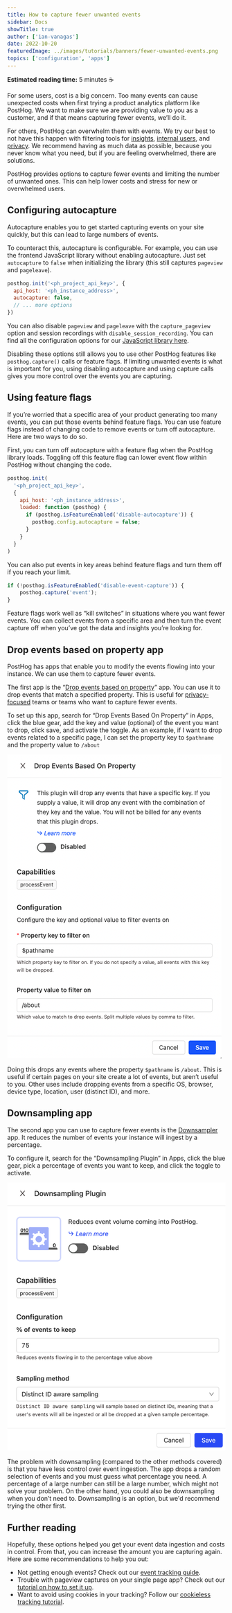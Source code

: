 ```yaml
---
title: How to capture fewer unwanted events
sidebar: Docs
showTitle: true
author: ['ian-vanagas']
date: 2022-10-20
featuredImage: ../images/tutorials/banners/fewer-unwanted-events.png
topics: ['configuration', 'apps']
---
```


**Estimated reading time:** 5 minutes ☕

For some users, cost is a big concern. Too many events can cause unexpected costs when first trying a product analytics platform like PostHog. We want to make sure we are providing value to you as a customer, and if that means capturing fewer events, we’ll do it.

For others, PostHog can overwhelm them with events. We try our best to not have this happen with filtering tools for [insights](/manual/insights), [internal users](/tutorials/filter-internal-users), and [privacy](/tutorials/property-filter). We recommend having as much data as possible, because you never know what you need, but if you are feeling overwhelmed, there are solutions.

PostHog provides options to capture fewer events and limiting the number of unwanted ones. This can help lower costs and stress for new or overwhelmed users.

## Configuring autocapture

Autocapture enables you to get started capturing events on your site quickly, but this can lead to large numbers of events. 

To counteract this, autocapture is configurable. For example, you can use the frontend JavaScript library without enabling autocapture. Just set `autocapture` to `false` when initializing the library (this still captures `pageview` and `pageleave`).

```js
posthog.init('<ph_project_api_key>', {
  api_host: '<ph_instance_address>',
  autocapture: false,
  // ... more options
})
```

You can also disable `pageview` and `pageleave` with the `capture_pageview` option and session recordings with `disable_session_recording`. You can find all the configuration options for our [JavaScript library here](/docs/integrate/client/js#config).

Disabling these options still allows you to use other PostHog features like `posthog.capture()` calls or feature flags. If limiting unwanted events is what is important for you, using disabling autocapture and using capture calls gives you more control over the events you are capturing. 

## Using feature flags

If you’re worried that a specific area of your product generating too many events, you can put those events behind feature flags. You can use feature flags instead of changing code to remove events or turn off autocapture. Here are two ways to do so.

First, you can turn off autocapture with a feature flag when the PostHog library loads. Toggling off this feature flag can lower event flow within PostHog without changing the code.

```js
posthog.init(
  '<ph_project_api_key>',
  { 
    api_host: '<ph_instance_address>',
    loaded: function (posthog) {
      if (posthog.isFeatureEnabled('disable-autocapture')) {
        posthog.config.autocapture = false;
      }
    }
  }
)
```

You can also put events in key areas behind feature flags and turn them off if you reach your limit.

```js
if (!posthog.isFeatureEnabled('disable-event-capture')) {
	posthog.capture('event');
}
```

Feature flags work well as “kill switches” in situations where you want fewer events. You can collect events from a specific area and then turn the event capture off when you’ve got the data and insights you’re looking for.

## Drop events based on property app

PostHog has apps that enable you to modify the events flowing into your instance. We can use them to capture fewer events. 

The first app is the “[Drop events based on property](https://github.com/PostHog/drop-events-on-property-plugin)” app. You can use it to drop events that match a specified property. This is useful for [privacy-focused](/tutorials/property-filter) teams or teams who want to capture fewer events. 

To set up this app, search for “Drop Events Based On Property” in Apps, click the blue gear, add the key and value (optional) of the event you want to drop, click save, and activate the toggle. As an example, if I want to drop events related to a specific page, I can set the property key to `$pathname` and the property value to `/about`

![Drop events based on property app](../images/tutorials/fewer-unwanted-events/drop-events.png)

Doing this drops any events where the property `$pathname` is `/about`. This is useful if certain pages on your site create a lot of events, but aren’t useful to you. Other uses include dropping events from a specific OS, browser, device type, location, user (distinct ID), and more.

## Downsampling app

The second app you can use to capture fewer events is the [Downsampler](/docs/apps/downsampling) app. It reduces the number of events your instance will ingest by a percentage. 

To configure it, search for the “Downsampling Plugin” in Apps, click the blue gear, pick a percentage of events you want to keep, and click the toggle to activate.

![Downsampler app](../images/tutorials/fewer-unwanted-events/downsampler.png)

The problem with downsampling (compared to the other methods covered) is that you have less control over event ingestion. The app drops a random selection of events and you must guess what percentage you need. A percentage of a large number can still be a large number, which might not solve your problem. On the other hand, you could also be downsampling when you don’t need to. Downsampling is an option, but we'd recommend trying the other first.

## Further reading

Hopefully, these options helped you get your event data ingestion and costs in control. From that, you can increase the amount you are capturing again. Here are some recommendations to help you out:

- Not getting enough events? Check out our [event tracking guide](/tutorials/event-tracking-guide).
- Trouble with pageview captures on your single page app? Check out our [tutorial on how to set it up](/tutorials/spa).
- Want to avoid using cookies in your tracking? Follow our [cookieless tracking tutorial](/tutorials/cookieless-tracking).

<NewsletterTutorial compact/>